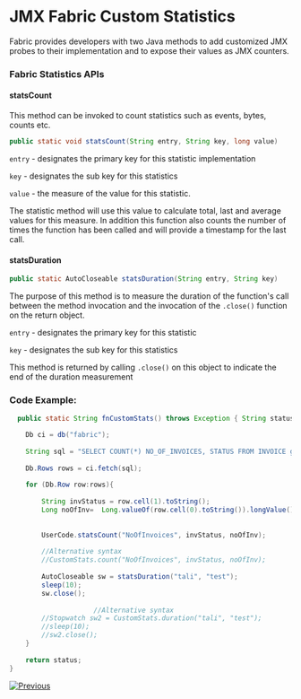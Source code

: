 # JMX Fabric Custom Statistics

Fabric provides developers with two Java methods to add customized JMX probes to their implementation and to expose their values as JMX counters.  

### Fabric Statistics APIs

#### statsCount

This method can be invoked to count statistics such as events, bytes, counts etc. 

```java
public static void statsCount(String entry, String key, long value)
```

```entry``` - designates the primary key for this statistic implementation

`key` - designates the sub key for this statistics

`value` - the measure of the value for this statistic.

The statistic method will use this value to calculate total, last and average values for this measure. In addition this function also counts the number of times the function has been called and will provide a timestamp for the last call.

#### statsDuration

```java
public static AutoCloseable statsDuration(String entry, String key)
```

The purpose of this method is to measure the duration of the function's call between the method invocation and the invocation of the ```.close()``` function on the return object.

`entry` -  designates the primary key for this statistic

`key` - designates the sub key for this statistics

This method is returned by calling ```.close()``` on this object to indicate the end of the duration measurement


### Code Example:

```java 
  public static String fnCustomStats() throws Exception { String status= "success";

	Db ci = db("fabric");
	
	String sql = "SELECT COUNT(*) NO_OF_INVOICES, STATUS FROM INVOICE group by status";
	
	Db.Rows rows = ci.fetch(sql);
	
	for (Db.Row row:rows){
	
		String invStatus = row.cell(1).toString();
		Long noOfInv=  Long.valueOf(row.cell(0).toString()).longValue();
	
	
		UserCode.statsCount("NoOfInvoices", invStatus, noOfInv);
	
		//Alternative syntax
		//CustomStats.count("NoOfInvoices", invStatus, noOfInv);
	
		AutoCloseable sw = statsDuration("tali", "test");
		sleep(10);
		sw.close();
	
                     //Alternative syntax
		//Stopwatch sw2 = CustomStats.duration("tali", "test");
		//sleep(10);
		//sw2.close();
	}
	
	return status;
}
```

[![Previous](/articles/images/Previous.png)](/articles/34_JMX_statistics/02_JMX_infoformat.md)
